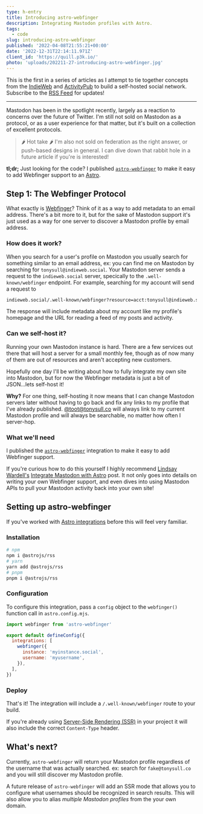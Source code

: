 ```yaml
---
type: h-entry
title: Introducing astro-webfinger
description: Integrating Mastodon profiles with Astro.
tags:
  - code
slug: introducing-astro-webfinger
published: '2022-04-08T21:55:21+00:00'
date: '2022-12-31T22:14:11.971Z'
client_id: 'https://quill.p3k.io/'
photo: 'uploads/202211-27-introducing-astro-webfinger.jpg'
---
```


This is the first in a series of articles as I attempt to tie together concepts from the [IndieWeb](https://indieweb.com) and [ActivityPub](https://www.w3.org/TR/activitypub/) to build a self-hosted social network. Subscribe to the [RSS Feed](https://tonysull.co/articles/feed.xml) for updates!

---

Mastodon has been in the spotlight recently, largely as a reaction to concerns over the future of Twitter. I'm still not sold on Mastodon as a protocol, or as a user experience for that matter, but it's built on a collection of excellent protocols.

> 🌶️ Hot take 🌶️ I'm also not sold on federation as the right answer, or push-based designs in general. I can dive down that rabbit hole in a future article if you're is interested!

**tl;dr;** Just looking for the code? I published [`astro-webfinger`](https://npmjs.com/astro-webfinger) to make it easy to add Webfinger support to an [Astro](https://astro.build).

## Step 1: The Webfinger Protocol

What exactly is [Webfinger](https://webfinger.net)? Think of it as a way to add metadata to an email address. There's a bit more to it, but for the sake of Mastodon support it's just used as a way for one server to discover a Mastodon profile by email address.

### How does it work?

When you search for a user's profile on Mastodon you usually search for something similar to an email address, ex: you can find me on Mastodon by searching for `tonysull@indieweb.social`. Your Mastodon server sends a request to the `indieweb.social` server, specically to the `.well-known/webfinger` endpoint. For example, searching for my account will send a request to

```bash
indieweb.social/.well-known/webfinger?resource=acct:tonysull@indieweb.social
```
The response will include metadata about my account like my profile's homepage and the URL for reading a feed of my posts and activity.

### Can we self-host it?

Running your own Mastodon instance is hard. There are a few services out there that will host a server for a small monthly fee, though as of now many of them are out of resources and aren't accepting new customers.

Hopefully one day I'll be writing about how to fully integrate my own site into Mastodon, but for now the Webfinger metadata is just a bit of JSON...lets self-host it!

**Why?** For one thing, self-hosting it now means that I can change Mastodon servers later without having to go back and fix any links to my profile that I've already published. [@toot@tonysull.co](@toot@tonysull.co) will always link to my current Mastodon profile and will always be searchable, no matter how often I server-hop.

### What we'll need

I published the [`astro-webfinger`](https://npmjs.com/astro-webfinger) integration to make it easy to add Webfinger support.

If you're curious how to do this yourself I highly recommend [Lindsay Wardell's](https://www.lindsaykwardell.com/) [Integrate Mastodon with Astro](https://www.lindsaykwardell.com/blog/integrate-mastodon-with-astro) post. It not only goes into details on writing your own Webfinger support, and even dives into using Mastodon APIs to pull your Mastodon activity back into your own site!

## Setting up astro-webfinger

If you've worked with [Astro integrations](https://docs.astro.build/en/guides/integrations-guide/) before this will feel very familiar.

### Installation

```bash
# npm
npm i @astrojs/rss
# yarn
yarn add @astrojs/rss
# pnpm
pnpm i @astrojs/rss
```

### Configuration

To configure this integration, pass a `config` object to the `webfinger()` function call in `astro.config.mjs`.

```js
import webfinger from 'astro-webfinger'

export default defineConfig({
  integrations: [
    webfinger({
      instance: 'myinstance.social',
      username: 'myusername',
    }),
  ],
})
```

### Deploy

That's it! The integration will include a `/.well-known/webfinger` route to your build.

If you're already using [Server-Side Rendering (SSR)](https://docs.astro.build/en/guides/server-side-rendering) in your project it will also include the correct `Content-Type` header.

## What's next?

Currently, `astro-webfinger` will return your Mastodon profile regardless of the username that was actually searched. ex: search for `fake@tonysull.co` and you will still discover my Mastodon profile.

A future release of `astro-webfinger` will add an SSR mode that allows you to configure what usernames should be recognized in search results. This will also allow you to alias _multiple Mastodon profiles_ from the your own domain.
